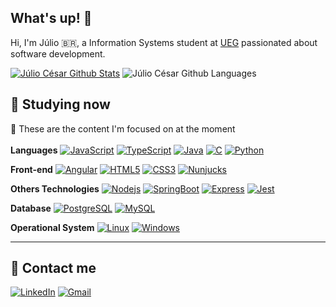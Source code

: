 ## What's up! 👋

Hi, I'm Júlio 🇧🇷, a Information Systems student at [UEG](http://www.ueg.br/) passionated about software development.

[![Júlio César Github Stats](https://github-readme-stats.vercel.app/api?username=juliocesarfs&show_icons=true&theme=dark&bg_color=0d1117&&count_private=true&hide_border=true)](https://github.com/juliocesarfs)
![Júlio César Github Languages](https://github-readme-stats.vercel.app/api/top-langs/?username=juliocesarfs&show_icons=true&theme=dark&hide_border=true&bg_color=0d1117&layout=compact)


## 📝 Studying now

📌 These are the content I'm focused on at the moment<br></br>
**Languages**
[![JavaScript](https://img.shields.io/badge/-JavaScript-black?style=flag-square&logo=javascript&link=https://github.com/juliocesarfs/)](https://github.com/juliocesarfs/)
[![TypeScript](https://img.shields.io/badge/-TypeScript-black?style=flag-square&logo=typescript&link=https://github.com/juliocesarfs/)](https://github.com/juliocesarfs/)
[![Java](https://img.shields.io/badge/-Java-orange?style=flag-square&logo=Java&logoColor=white&link=https://github.com/juliocesarfs/)](https://github.com/juliocesarfs/)
[![C](https://img.shields.io/badge/-A8B9CC?style=flag-square&logo=c&logoColor=blue&link=https://github.com/juliocesarfs/)](https://github.com/juliocesarfs/)
[![Python](https://img.shields.io/badge/-Python-afd0ea?style=flag-square&logo=Python&link=https://github.com/juliocesarfs/)](https://github.com/juliocesarfs/)

**Front-end**
[![Angular](https://img.shields.io/badge/Angular-DD0031?style=flag-square&logo=angular&logoColor=white&link=https://github.com/juliocesarfs/)](https://github.com/juliocesarfs/)
[![HTML5](https://img.shields.io/badge/-HTML5-E34F26?style=flag-square&logo=html5&logoColor=white&link=https://github.com/juliocesarfs/)](https://github.com/juliocesarfs/)
[![CSS3](https://img.shields.io/badge/-CSS3-1572B6?style=flag-square&logo=css3&logoColor=white&link=https://github.com/juliocesarfs/)](https://github.com/juliocesarfs/)
[![Nunjucks](https://img.shields.io/badge/-Nunjucks-grey?style=flag-square&logo=Nunjucks&link=https://github.com/juliocesarfs/)](https://github.com/juliocesarfs/)

**Others Technologies**
[![Nodejs](https://img.shields.io/badge/-Nodejs-black?style=flag-square&logo=Node.js&link=https://github.com/juliocesarfs/)](https://github.com/juliocesarfs/)
[![SpringBoot](https://img.shields.io/badge/-Spring-black?style=flag-square&logo=spring&link=https://github.com/juliocesarfs/)](https://github.com/juliocesarfs/)
[![Express](https://img.shields.io/badge/-Express.js-black?style=flag-square&logo=express&link=https://github.com/juliocesarfs/)](https://github.com/juliocesarfs/)
[![Jest](https://img.shields.io/badge/-Jest-black?style=flag-square&logo=jest&link=https://github.com/juliocesarfs/)](https://github.com/juliocesarfs/)

**Database**
[![PostgreSQL](https://img.shields.io/badge/-PostgreSQL-blue?style=flag-square&logo=postgresql&logoColor=white&link=https://github.com/juliocesarfs/)](https://github.com/juliocesarfs/)
[![MySQL](https://img.shields.io/badge/-MySQL-blue?style=flag-square&logo=mysql&logoColor=white&link=https://github.com/juliocesarfs/)](https://github.com/juliocesarfs/)

**Operational System**
[![Linux](https://img.shields.io/badge/-Linux-black?style=flag-square&logo=Linux&link=https://github.com/juliocesarfs/)](https://github.com/juliocesarfs/)
[![Windows](https://img.shields.io/badge/-Windows-black?style=flag-square&logo=Windows&logoColor=blue&link=https://github.com/juliocesarfs/)](https://github.com/juliocesarfs/)

---
## 💎 Contact me
[![LinkedIn](https://img.shields.io/static/v1?label=LinkedIn&message=%20&color=aqua&logo=LinkedIn&style=flat-square&logoColor=white)](https://www.linkedin.com/in/juliocesarafs/)
[![Gmail](https://img.shields.io/static/v1?label=Gmail&message=%20&color=aqua&logo=Gmail&style=flat-square&logoColor=white)](mailto:juliocesarafs2@gmail.com)
